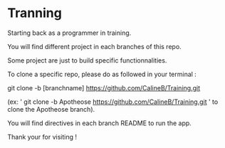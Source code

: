 # Tranning
Starting back as a programmer in training. 

You will find different project in each branches of this repo.

Some project are just to build specific functionnalities. 

To clone a specific repo, please do as followed in your terminal : 

git clone -b [branchname] https://github.com/CalineB/Training.git

(ex: ' git clone -b Apotheose https://github.com/CalineB/Training.git ' to clone the Apotheose branch).

You will find directives in each branch README to run the app. 

Thank your for visiting !

